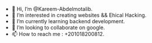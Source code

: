 - 👋 Hi, I’m @Kareem-Abdelmotalib.
- 👀 I’m interested in creating websites && Ehical Hacking.
- 🌱 I’m currently learning backend development.
- 💞️ I’m looking to collaborate on google.
- 📫 How to reach me : +201018200812.
<!---
Kareem-Abdelmotalib/Kareem-Abdelmotalib is a ✨ special ✨ repository because its `README.md` (this file) appears on your GitHub profile.
You can click the Preview link to take a look at your changes.
--->
